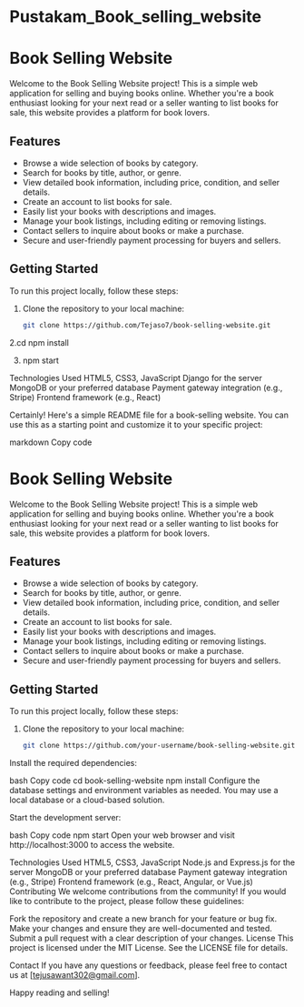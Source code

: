 # Pustakam_Book_selling_website
# Book Selling Website

Welcome to the Book Selling Website project! This is a simple web application for selling and buying books online. Whether you're a book enthusiast looking for your next read or a seller wanting to list books for sale, this website provides a platform for book lovers.

## Features

- Browse a wide selection of books by category.
- Search for books by title, author, or genre.
- View detailed book information, including price, condition, and seller details.
- Create an account to list books for sale.
- Easily list your books with descriptions and images.
- Manage your book listings, including editing or removing listings.
- Contact sellers to inquire about books or make a purchase.
- Secure and user-friendly payment processing for buyers and sellers.

## Getting Started

To run this project locally, follow these steps:

1. Clone the repository to your local machine:

   ```bash
   git clone https://github.com/Tejaso7/book-selling-website.git
2.cd 
npm install

3. npm start

Technologies Used
HTML5, CSS3, JavaScript
Django for the server
MongoDB or your preferred database
Payment gateway integration (e.g., Stripe)
Frontend framework (e.g., React)


Certainly! Here's a simple README file for a book-selling website. You can use this as a starting point and customize it to your specific project:

markdown
Copy code
# Book Selling Website

Welcome to the Book Selling Website project! This is a simple web application for selling and buying books online. Whether you're a book enthusiast looking for your next read or a seller wanting to list books for sale, this website provides a platform for book lovers.

## Features

- Browse a wide selection of books by category.
- Search for books by title, author, or genre.
- View detailed book information, including price, condition, and seller details.
- Create an account to list books for sale.
- Easily list your books with descriptions and images.
- Manage your book listings, including editing or removing listings.
- Contact sellers to inquire about books or make a purchase.
- Secure and user-friendly payment processing for buyers and sellers.

## Getting Started

To run this project locally, follow these steps:

1. Clone the repository to your local machine:

   ```bash
   git clone https://github.com/your-username/book-selling-website.git
Install the required dependencies:

bash
Copy code
cd book-selling-website
npm install
Configure the database settings and environment variables as needed. You may use a local database or a cloud-based solution.

Start the development server:

bash
Copy code
npm start
Open your web browser and visit http://localhost:3000 to access the website.

Technologies Used
HTML5, CSS3, JavaScript
Node.js and Express.js for the server
MongoDB or your preferred database
Payment gateway integration (e.g., Stripe)
Frontend framework (e.g., React, Angular, or Vue.js)
Contributing
We welcome contributions from the community! If you would like to contribute to the project, please follow these guidelines:

Fork the repository and create a new branch for your feature or bug fix.
Make your changes and ensure they are well-documented and tested.
Submit a pull request with a clear description of your changes.
License
This project is licensed under the MIT License. See the LICENSE file for details.

Contact
If you have any questions or feedback, please feel free to contact us at [tejusawant302@gmail.com].

Happy reading and selling!

